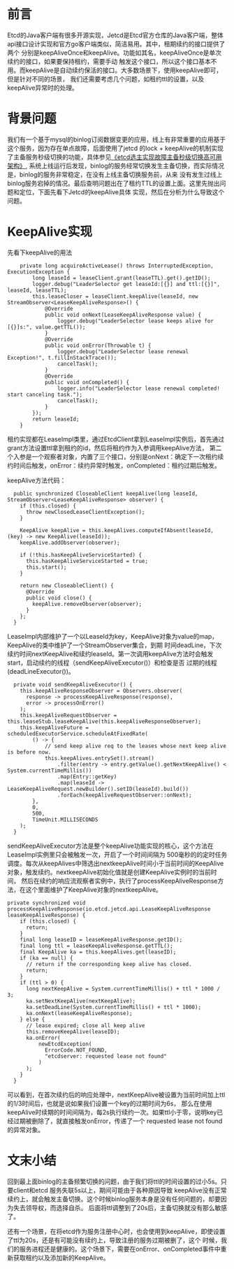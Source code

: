 # 前言
Etcd的Java客户端有很多开源实现，Jetcd是Etcd官方仓库的Java客户端，整体api接口设计实现和官方go客户端类似，简洁易用。其中，租期续约的接口提供了两个
分别是keepAliveOnce和keepAlive。功能如其名，keepAliveOnce是单次续约的接口，如果要保持租约，需要手动
触发这个接口，所以这个接口基本不用。而keepAlive是自动续约保活的接口。大多数场景下，使用keepAlive即可，但是针对不同的场景，
我们还需要考虑几个问题，如租约ttl的设置，以及keepAlive异常时的处理。

# 背景问题
我们有一个基于mysql的binlog订阅数据变更的应用，线上有非常重要的应用基于这个服务，因为存在单点故障，后面使用了jetcd
的lock + keepAlive的机制实现了主备服务秒级切换的功能，具体参见[《etcd选主实现故障主备秒级切换高可用架构》](http://www.kailing.pub/article/index/arcid/254.html),
系统上线运行后发现，binlog的服务经常切换发生主备切换，而实际情况是，binlog的服务非常稳定，在没有上线主备切换服务前，从来
没有发生过线上binlog服务宕掉的情况。最后查明问题出在了租约TTL的设置上面。这里先抛出问题和定位，下面先看下Jetcd的keepAlive具体
实现，然后在分析为什么导致这个问题。

# KeepAlive实现
先看下keepAlive的用法
```
    private long acquireActiveLease() throws InterruptedException, ExecutionException {
        long leaseId = leaseClient.grant(leaseTTL).get().getID();
        logger.debug("LeaderSelector get leaseId:[{}] and ttl:[{}]", leaseId, leaseTTL);
        this.leaseCloser = leaseClient.keepAlive(leaseId, new StreamObserver<LeaseKeepAliveResponse>() {
            @Override
            public void onNext(LeaseKeepAliveResponse value) {
                logger.debug("LeaderSelector lease keeps alive for [{}]s:", value.getTTL());
            }
            @Override
            public void onError(Throwable t) {
                logger.debug("LeaderSelector lease renewal Exception!", t.fillInStackTrace());
                cancelTask();
            }
            @Override
            public void onCompleted() {
                logger.info("LeaderSelector lease renewal completed! start canceling task.");
                cancelTask();
            }
        });
        return leaseId;
    }
```
租约实现都在LeaseImpl类里，通过EtcdClient拿到LeaseImpl实例后，首先通过grant方法设置ttl拿到租约的id，然后将租约作为入参调用keepAlive方法，
第二个入参是一个观察者对象，内置了三个接口，分别是onNext：确定下一次租约续约时间后触发，onError：续约异常时触发，onCompleted：租约过期后触发。


keepAlive方法代码：
```
  public synchronized CloseableClient keepAlive(long leaseId, StreamObserver<LeaseKeepAliveResponse> observer) {
    if (this.closed) {
      throw newClosedLeaseClientException();
    }

    KeepAlive keepAlive = this.keepAlives.computeIfAbsent(leaseId, (key) -> new KeepAlive(leaseId));
    keepAlive.addObserver(observer);

    if (!this.hasKeepAliveServiceStarted) {
      this.hasKeepAliveServiceStarted = true;
      this.start();
    }

    return new CloseableClient() {
      @Override
      public void close() {
        keepAlive.removeObserver(observer);
      }
    };
  }
```
LeaseImpl内部维护了一个以LeaseId为key，KeepAlive对象为value的map，KeepAlive的类中维护了一个StreamObserver集合，到期
时间deadLine，下次续约时间nextKeepAlive和续约leaseId。第一次调用keepAlive方法时会触发start，启动续约的线程（sendKeepAliveExecutor()）和检查是否
过期的线程(deadLineExecutor())。
```
  private void sendKeepAliveExecutor() {
    this.keepAliveResponseObserver = Observers.observer(
      response -> processKeepAliveResponse(response),
      error -> processOnError()
    );
    this.keepAliveRequestObserver = this.leaseStub.leaseKeepAlive(this.keepAliveResponseObserver);
    this.keepAliveFuture = scheduledExecutorService.scheduleAtFixedRate(
        () -> {
            // send keep alive req to the leases whose next keep alive is before now.
            this.keepAlives.entrySet().stream()
                .filter(entry -> entry.getValue().getNextKeepAlive() < System.currentTimeMillis())
                .map(Entry::getKey)
                .map(leaseId -> LeaseKeepAliveRequest.newBuilder().setID(leaseId).build())
                .forEach(keepAliveRequestObserver::onNext);
        },
        0,
        500,
        TimeUnit.MILLISECONDS
    );
  }
```
sendKeepAliveExecutor方法是整个keepAlive功能实现的核心，这个方法在LeaseImpl实例里只会被触发一次，开启了一个时间间隔为
500毫秒的的定时任务调度。每次从keepAlives中筛选出nextkeepAlive时间小于当前时间的KeepAlive对象，触发续约。nextkeepAlive初始化值就是创建KeepAlive实例时的当前时间，
然后在续约的响应流观察者实例中，执行了processKeepAliveResponse方法，在这个里面维护了KeepAlive对象的nextkeepAlive。
```
private synchronized void processKeepAliveResponse(io.etcd.jetcd.api.LeaseKeepAliveResponse leaseKeepAliveResponse) {
    if (this.closed) {
      return;
    }
    final long leaseID = leaseKeepAliveResponse.getID();
    final long ttl = leaseKeepAliveResponse.getTTL();
    final KeepAlive ka = this.keepAlives.get(leaseID);
    if (ka == null) {
      // return if the corresponding keep alive has closed.
      return;
    }
    if (ttl > 0) {
      long nextKeepAlive = System.currentTimeMillis() + ttl * 1000 / 3;
      ka.setNextKeepAlive(nextKeepAlive);
      ka.setDeadLine(System.currentTimeMillis() + ttl * 1000);
      ka.onNext(leaseKeepAliveResponse);
    } else {
      // lease expired; close all keep alive
      this.removeKeepAlive(leaseID);
      ka.onError(
          newEtcdException(
            ErrorCode.NOT_FOUND,
            "etcdserver: requested lease not found"
          )
      );
    }
  }
```
可以看到，在首次续约后的响应处理中，nextKeepAlive被设置为当前时间加上ttl的1/3时间后，也就是说如果我们设置一个key的过期时间为6s，
那么在使用keepAlive时续期的时间间隔为，每2s执行续约一次。如果ttl小于零，说明key已经过期被删除了，就直接触发onError，传递了一个
requested lease not found的异常对象。
# 文末小结
回到最上面binlog的主备频繁切换的问题，由于我们将ttl的时间设置的过小5s。只要client和etcd 服务失联5s以上，期间可能由于各种原因导致
keepAlive没有正常续约上，就会触发主备切换。这个时候binlog服务本身是没有任何问题的，却要因为失去领导权，而选择自杀。
后面将ttl调整到了20s后，主备切换就没有那么敏感了。

还有一个场景，在将etcd作为服务注册中心时，也会使用到keepAlive，即使设置了ttl为20s，还是有可能没有续约上，导致注册的服务过期被删了，这个
时候，我们的服务进程还是健康的。这个场景下，需要在onError、onCompleted事件中重新获取租约以及添加新的KeepAlive。



